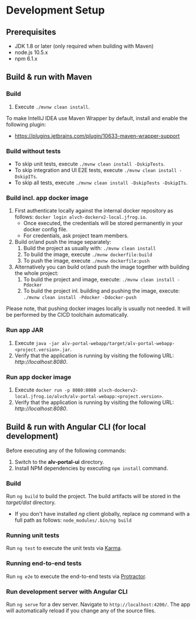 # Development Setup

## Prerequisites

* JDK 1.8 or later (only required when building with Maven)
* node.js 10.5.x
* npm 6.1.x

## Build & run with Maven

### Build

1. Execute `./mvnw clean install`.

To make IntelliJ IDEA use Maven Wrapper by default, install and enable the following plugin:
* https://plugins.jetbrains.com/plugin/10633-maven-wrapper-support

### Build without tests

* To skip unit tests, execute `./mvnw clean install -DskipTests`.
* To skip integration and UI E2E tests, execute `./mvnw clean install -DskipITs`.
* To skip all tests, execute `./mvnw clean install -DskipTests -DskipITs`.

### Build incl. app docker image

1. First authenticate locally against the internal docker repository as follows: `docker login alvch-dockerv2-local.jfrog.io`.
    * Once executed, the credentials will be stored permanently in your docker config file.
    * For credentials, ask project team members.
1. Build or/and push the image separately:
    1. Build the project as usually with: `./mvnw clean install` 
    1. To build the image, execute `./mvnw dockerfile:build`
    1. To push the image, execute `./mvnw dockerfile:push`
1. Alternatively you can build or/and push the image together with building the whole project:
    1. To build the project and image, execute: `./mvnw clean install -Pdocker`
    1. To build the project inl. building and pushing the image, execute: `./mvnw clean install -Pdocker -Ddocker-push`

Please note, that pushing docker images locally is usually not needed. It will be performed by the CICD toolchain automatically.

### Run app JAR

1. Execute `java -jar alv-portal-webapp/target/alv-portal-webapp-<project.version>.jar`.    
1. Verify that the application is running by visiting the following URL: _http://localhost:8080_.

### Run app docker image

1. Execute `docker run -p 8080:8080 alvch-dockerv2-local.jfrog.io/alvch/alv-portal-webapp:<project.version>`.   
1. Verify that the application is running by visiting the following URL: _http://localhost:8080_.

## Build & run with Angular CLI (for local development) 

Before executing any of the following commands:
1. Switch to the **alv-portal-ui** directory.
1. Install NPM dependencies by executing `npm install` command.

### Build

Run `ng build` to build the project. The build artifacts will be stored in the _target/dist_ directory.
* If you don't have installed _ng_ client globally, replace _ng_ command with a full path as follows: `node_modules/.bin/ng build`

### Running unit tests

Run `ng test` to execute the unit tests via [Karma](https://karma-runner.github.io).

### Running end-to-end tests

Run `ng e2e` to execute the end-to-end tests via [Protractor](http://www.protractortest.org/).

### Run development server with Angular CLI

Run `ng serve` for a dev server. Navigate to `http://localhost:4200/`. The app will automatically reload if you change any of the source files.

